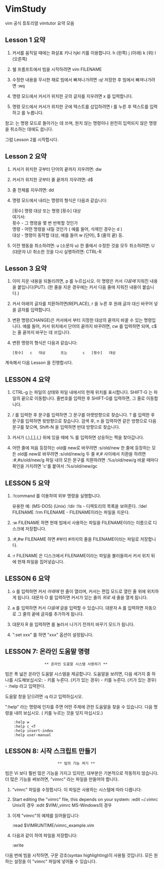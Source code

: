 # VimStudy

vim 공식 튜토리얼 vimtutor 요약 모음 


## Lesson 1 요약

  1. 커서를 움직일 때에는 화살표 키나 hjkl 키를 이용합니다.
         h (왼쪽)       j (아래)       k (위)       l (오른쪽)

  2. 쉘 프롬프트에서 빔을 시작하려면 vim FILENAME <ENTER>

  3. 수정한 내용을 무시한 채로 빔에서 빠져나가려면   <ESC>   :q!   <ENTER>
                     저장한 후 빔에서 빠져나가려면   <ESC>   :wq   <ENTER>

  4. 명령 모드에서 커서가 위치한 곳의 글자를 지우려면   x  를 입력합니다.

  5. 명령 모드에서 커서가 위치한 곳에 텍스트를 삽입하려면
         i   를 누른 후 텍스트를 입력하고  <ESC> 를 누릅니다.

참고: <ESC>는 명령 모드로 돌아가는 데 쓰며, 원치 않는 명령이나 완전히 입력되지
      않은 명령을 취소하는 데에도 씁니다.

그럼 Lesson 2를 시작합시다.

## Lesson 2 요약 

  1. 커서가 위치한 곳부터 단어의 끝까지 지우려면:    dw

  2. 커서가 위치한 곳부터 줄 끝까지 지우려면:    d$

  3. 줄 전체를 지우려면:    dd

  4. 명령 모드에서 내리는 명령의 형식은 다음과 같습니다:

       [횟수]   명령   대상    또는    명령   [횟수]   대상 
     <br>여기서:
     <br>  횟수 - 그 명령을 몇 번 반복할 것인가
     <br>  명령 - 어떤 명령을 내릴 것인가 ( 예를 들어, 삭제인 경우는 d )
     <br>  대상 - 명령이 동작할 대상, 예를 들어 w (단어), $ (줄의 끝) 등.

  5. 이전 행동을 취소하려면:                 u   (소문자 u)
     한 줄에서 수정한 것을 모두 취소하려면:  U   (대문자 U)
     취소한 것을 다시 실행하려면:            CTRL-R
     
 
 ## Lesson 3 요약

  1. 이미 지운 내용을 되돌리려면,  p  를 누르십시오. 이 명령은 커서 *다음에*
     지워진 내용을 붙입니다(PUT). (한 줄을 지운 경우에는 커서 다음 줄에
     지워진 내용이 붙습니다.)

  2. 커서 아래의 글자를 치환하려면(REPLACE),  r  을 누른 후 원래 글자 대신
     바꾸어 넣을 글자를 입력합니다.

  3. 변환 명령(CHANGE)은 커서에서 부터 지정한 대상의 끝까지 바꿀 수 있는
     명령입니다. 예를 들어, 커서 위치에서 단어의 끝까지 바꾸려면,  cw  를
     입력하면 되며,  c$  는 줄 끝까지 바꾸는 데 쓰입니다.

  4. 변환 명령의 형식은 다음과 같습니다:

         [횟수]   c   대상       또는       c   [횟수]   대상

계속해서 다음 Lesson 을 진행합시다.

## LESSON 4 요약

  1. CTRL-g  는 파일의 상태와 파일 내에서의 현재 위치를 표시합니다.
     SHIFT-G  는 파일의 끝으로 이동합니다. 줄번호를 입력한 후 SHIFT-G를
     입력하면, 그 줄로 이동합니다.

  2.  / 를 입력한 후 문구를 입력하면 그 문구를 아랫방향으로 찾습니다.
      ? 를 입력한 후 문구를 입력하면 윗방향으로 찾습니다.
     검색 후, n 을 입력하면 같은 방향으로 다음 문구를 찾으며,
     Shift-N 을 입력하면 반대 방향으로 찾습니다.

  3. 커서가 (,),[,],{,} 위에 있을 때에  % 를 입력하면 상응하는 짝을
     찾아갑니다.

  4. 어떤 줄에 처음 등장하는 old를 new로 바꾸려면          :s/old/new
     한 줄에 등장하는 모든 old를 new로 바꾸려면            :s/old/new/g
     두 줄 #,# 사이에서 치환을 하려면                      :#,#s/old/new/g
     파일 내의 모든 문구를 치환하려면                      :%s/old/new/g
     바꿀 때마다 확인을 거치려면 'c'를 붙여서              :%s/old/new/gc
     
     

## LESSON 5 요약

  1.  :!command  를 이용하여 외부 명령을 실행합니다.

      유용한 예:
         (MS-DOS)         (Unix)
          :!dir            :!ls            -  디렉토리의 목록을 보여준다.
          :!del FILENAME   :!rm FILENAME   -  FILENAME이라는 파일을 지운다.

  2.  :w FILENAME  하면 현재 빔에서 사용하는 파일을 FILENAME이라는 이름으로
      디스크에 저장합니다.

  3.  :#,#w FILENAME  하면 #부터 #까지의 줄을 FILENAME이라는 파일로 저장합니다.

  4.  :r FILENAME  은 디스크에서 FILENAME이라는 파일을 불러들여서 커서 위치
      뒤에 현재 파일을 집어넣습니다.
      
      
      
## LESSON 6 요약


  1.  o 를 입력하면 커서 *아래에* 한 줄이 열리며, 커서는 편집 모드로
     열린 줄 위에 위치하게 됩니다.
     대문자  O  를 입력하면 커서가 있는 줄의 *위로* 새 줄을 열게 됩니다.

  2.  a 를 입력하면 커서 *다음에* 글을 입력할 수 있습니다.
     대문자  A  를 입력하면 자동으로 그 줄의 끝에 글자를 추가하게 됩니다.

  3. 대문자  R  을 입력하면 <ESC> 를 눌러서 나가기 전까지 바꾸기 모드가 됩니다.

  4. ":set xxx" 를 하면 "xxx" 옵션이 설정됩니다.


## LESSON 7: 온라인 도움말 명령

                      ** 온라인 도움말 시스템 사용하기 **

  빔은 폭 넓은 온라인 도움말 시스템을 제공합니다.  도움말을 보려면,
  다음 세가지 중 하나를 시도해보십시오:
        - <HELP> 키를 누른다. (키가 있는 경우)
        - <F1> 키를 누른다. (키가 있는 경우)
        - :help <ENTER>   라고 입력한다.

  도움말 창을 닫으려면  :q <ENTER>  라고 입력하십시오.

  ":help" 라는 명령에 인자를 주면 어떤 주제에 관한 도움말을 찾을 수 있습니다.
  다음 명령을 내려 보십시오. ( <ENTER> 키를 누르는 것을 잊지 마십시오.)

        :help w
        :help c_<T
        :help insert-index
        :help user-manual
        
        
## LESSON 8: 시작 스크립트 만들기

                            ** 빔의 기능 켜기 **

  빔은 Vi 보다 훨씬 많은 기능을 가지고 있지만, 대부분은 기본적으로 작동하지
  않습니다. 더 많은 기능을 써보려면, "vimrc" 라는 파일을 만들어야 합니다.

  1. "vimrc" 파일을 수정합시다. 이 파일은 사용하는 시스템에 따라 다릅니다:
  1. Start editing the "vimrc" file, this depends on your system:
        :edit ~/.vimrc                  Unix의 경우
        :edit $VIM/_vimrc               MS-Windows의 경우

  2. 이제 "vimrc"의 예제를 읽어들입니다:

        :read $VIMRUNTIME/vimrc_example.vim

  3. 다음과 같이 하여 파일을 저장합니다:

        :write

  다음 번에 빔을 시작하면, 구문 강조(syntax highlighting)이 사용될 것입니다.
  모든 원하는 설정을 이 "vimrc" 파일에 넣어둘 수 있습니다.
